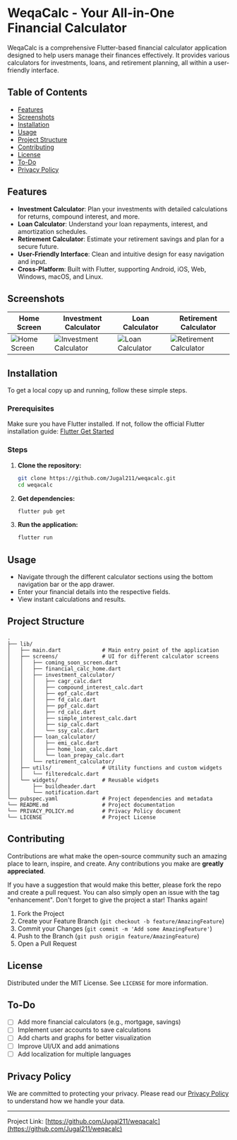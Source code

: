 # WeqaCalc - Your All-in-One Financial Calculator

WeqaCalc is a comprehensive Flutter-based financial calculator application designed to help users manage their finances effectively. It provides various calculators for investments, loans, and retirement planning, all within a user-friendly interface.

## Table of Contents

- [Features](#features)
- [Screenshots](#screenshots)
- [Installation](#installation)
- [Usage](#usage)
- [Project Structure](#project-structure)
- [Contributing](#contributing)
- [License](#license)
- [To-Do](#to-do)
- [Privacy Policy](#privacy-policy)

## Features

- **Investment Calculator**: Plan your investments with detailed calculations for returns, compound interest, and more.
- **Loan Calculator**: Understand your loan repayments, interest, and amortization schedules.
- **Retirement Calculator**: Estimate your retirement savings and plan for a secure future.
- **User-Friendly Interface**: Clean and intuitive design for easy navigation and input.
- **Cross-Platform**: Built with Flutter, supporting Android, iOS, Web, Windows, macOS, and Linux.

## Screenshots

<!-- Add screenshots of your application here. Example: -->

| Home Screen | Investment Calculator | Loan Calculator | Retirement Calculator |
|-------------|-----------------------|-----------------|-----------------------|
| ![Home Screen](https://via.placeholder.com/200x400?text=Home+Screen) | ![Investment Calculator](https://via.placeholder.com/200x400?text=Investment+Calculator) | ![Loan Calculator](https://via.placeholder.com/200x400?text=Loan+Calculator) | ![Retirement Calculator](https://via.placeholder.com/200x400?text=Retirement+Calculator) |

## Installation

To get a local copy up and running, follow these simple steps.

### Prerequisites

Make sure you have Flutter installed. If not, follow the official Flutter installation guide: [Flutter Get Started](https://flutter.dev/docs/get-started/install)

### Steps

1.  **Clone the repository:**
    ```bash
    git clone https://github.com/Jugal211/weqacalc.git
    cd weqacalc
    ```
2.  **Get dependencies:**
    ```bash
    flutter pub get
    ```
3.  **Run the application:**
    ```bash
    flutter run
    ```

## Usage

-   Navigate through the different calculator sections using the bottom navigation bar or the app drawer.
-   Enter your financial details into the respective fields.
-   View instant calculations and results.

## Project Structure

```
.
├── lib/
│   ├── main.dart             # Main entry point of the application
│   ├── screens/              # UI for different calculator screens
│   │   ├── coming_soon_screen.dart
│   │   ├── financial_calc_home.dart
│   │   ├── investment_calculator/
│   │   │   ├── cagr_calc.dart
│   │   │   ├── compound_interest_calc.dart
│   │   │   ├── epf_calc.dart
│   │   │   ├── fd_calc.dart
│   │   │   ├── ppf_calc.dart
│   │   │   ├── rd_calc.dart
│   │   │   ├── simple_interest_calc.dart
│   │   │   ├── sip_calc.dart
│   │   │   └── ssy_calc.dart
│   │   ├── loan_calculator/
│   │   │   ├── emi_calc.dart
│   │   │   ├── home_loan_calc.dart
│   │   │   └── loan_prepay_calc.dart
│   │   └── retirement_calculator/
│   ├── utils/                # Utility functions and custom widgets
│   │   └── filteredcalc.dart
│   └── widgets/              # Reusable widgets
│       ├── buildheader.dart
│       └── notification.dart
└── pubspec.yaml              # Project dependencies and metadata
└── README.md                 # Project documentation
└── PRIVACY_POLICY.md         # Privacy Policy document
└── LICENSE                   # Project License
```

## Contributing

Contributions are what make the open-source community such an amazing place to learn, inspire, and create. Any contributions you make are **greatly appreciated**.

If you have a suggestion that would make this better, please fork the repo and create a pull request. You can also simply open an issue with the tag "enhancement".
Don't forget to give the project a star! Thanks again!

1.  Fork the Project
2.  Create your Feature Branch (`git checkout -b feature/AmazingFeature`)
3.  Commit your Changes (`git commit -m 'Add some AmazingFeature'`)
4.  Push to the Branch (`git push origin feature/AmazingFeature`)
5.  Open a Pull Request

## License

Distributed under the MIT License. See `LICENSE` for more information.

## To-Do

- [ ] Add more financial calculators (e.g., mortgage, savings)
- [ ] Implement user accounts to save calculations
- [ ] Add charts and graphs for better visualization
- [ ] Improve UI/UX and add animations
- [ ] Add localization for multiple languages

## Privacy Policy

We are committed to protecting your privacy. Please read our [Privacy Policy](PRIVACY_POLICY.md) to understand how we handle your data.

---

Project Link: [https://github.com/Jugal211/weqacalc](https://github.com/Jugal211/weqacalc)



